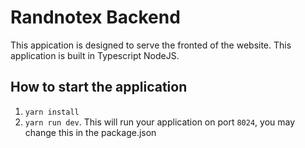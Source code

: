 # Randnotex Backend

This appication is designed to serve the fronted of the website. This application is built in Typescript NodeJS.

## How to start the application

1. `yarn install`
2. `yarn run dev`. This will run your application on port `8024`, you may change this in the package.json
